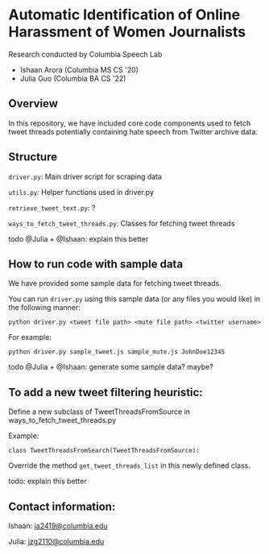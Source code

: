 # Automatic Identification of Online Harassment of Women Journalists
Research conducted by Columbia Speech Lab
- Ishaan Arora (Columbia MS CS '20)
- Julia Guo (Columbia BA CS '22)

## Overview
In this repository, we have included core code components used to fetch tweet threads potentially containing hate speech from Twitter archive data.

## Structure
`driver.py`: Main driver script for scraping data

`utils.py`: Helper functions used in driver.py

`retrieve_tweet_text.py`: ?

`ways_to_fetch_tweet_threads.py`: Classes for fetching tweet threads

todo @Julia + @Ishaan: explain this better

## How to run code with sample data
We have provided some sample data for fetching tweet threads.

You can run `driver.py` using this sample data (or any files you would like) in the following manner:

```
python driver.py <tweet file path> <mute file path> <twitter username>
```

For example:

```
python driver.py sample_tweet.js sample_mute.js JohnDoe12345
```

todo @Julia + @Ishaan: generate some sample data? maybe?

## To add a new tweet filtering heuristic:
Define a new subclass of TweetThreadsFromSource in ways_to_fetch_tweet_threads.py

Example:
```
class TweetThreadsFromSearch(TweetThreadsFromSource):
```

Override the method `get_tweet_threads_list` in this newly defined class.

todo: explain this better

## Contact information:
Ishaan: ia2419@columbia.edu

Julia: jzg2110@columbia.edu 
